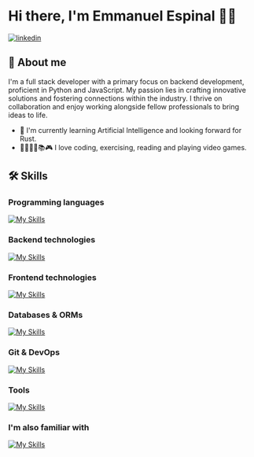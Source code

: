 # Hi there, I'm Emmanuel Espinal 👋🏻

[![linkedin](https://img.shields.io/badge/linkedin-0A66C2?style=for-the-badge&logo=linkedin&logoColor=white)](https://www.linkedin.com/in/emmanuel-ec/)

## 🚀 About me
I'm a full stack developer with a primary focus on backend development, proficient in Python and JavaScript. My passion lies in crafting innovative solutions and fostering connections within the industry. I thrive on collaboration and enjoy working alongside fellow professionals to bring ideas to life.

- 🧠 I'm currently learning Artificial Intelligence and looking forward for Rust.
- 👨🏻‍💻🥋📚🎮 I love coding, exercising, reading and playing video games.

## 🛠 Skills

### Programming languages
[![My Skills](https://skillicons.dev/icons?i=js,py&perline=8)](https://skillicons.dev)

### Backend technologies
[![My Skills](https://skillicons.dev/icons?i=express,nodejs&perline=8)](https://skillicons.dev)

### Frontend technologies
[![My Skills](https://skillicons.dev/icons?i=css,html,react&perline=8)](https://skillicons.dev)

### Databases & ORMs
[![My Skills](https://skillicons.dev/icons?i=mongodb,mysql,postgres,sqlite&perline=8)](https://skillicons.dev)

### Git & DevOps
[![My Skills](https://skillicons.dev/icons?i=docker,git,github&perline=8)](https://skillicons.dev)

### Tools
[![My Skills](https://skillicons.dev/icons?i=bash,figma,linux,npm,postman,vscode&perline=8)](https://skillicons.dev)

### I'm also familiar with
[![My Skills](https://skillicons.dev/icons?i=django,dotnet,java,php&perline=8)](https://skillicons.dev)
